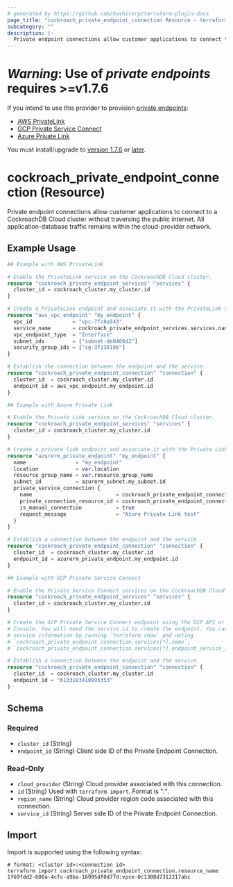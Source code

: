 ```yaml
---
# generated by https://github.com/hashicorp/terraform-plugin-docs
page_title: "cockroach_private_endpoint_connection Resource - terraform-provider-cockroach"
subcategory: ""
description: |-
  Private endpoint connections allow customer applications to connect to a CockroachDB Cloud cluster without traversing the public internet. All application-database traffic remains within the cloud-provider network.
---
```


# _Warning_: Use of *private endpoints* requires >=v1.7.6
If you intend to use this provider to provision [private endpoints](https://github.com/cockroachdb/terraform-provider-cockroach/blob/main/docs/resources/private_endpoint_connection.md):
- [AWS PrivateLink](https://www.cockroachlabs.com/docs/cockroachcloud/aws-privatelink)
- [GCP Private Service Connect](https://www.cockroachlabs.com/docs/cockroachcloud/connect-to-your-cluster#gcp-private-service-connect)
- [Azure Private Link](https://www.cockroachlabs.com/docs/cockroachcloud/cockroachdb-dedicated-on-azure)

You must install/upgrade to [version 1.7.6](https://github.com/cockroachdb/terraform-provider-cockroach/releases/tag/v1.7.6) or [later](https://registry.terraform.io/providers/cockroachdb/cockroach/latest).

# cockroach_private_endpoint_connection (Resource)

Private endpoint connections allow customer applications to connect to a CockroachDB Cloud cluster without traversing the public internet. All application-database traffic remains within the cloud-provider network.

## Example Usage

```terraform
## Example with AWS PrivateLink

# Enable the PrivateLink service on the CockroachDB Cloud cluster.
resource "cockroach_private_endpoint_services" "services" {
  cluster_id = cockroach_cluster.my_cluster.id
}

# Create a PrivateLink endpoint and associate it with the PrivateLink Service. 
resource "aws_vpc_endpoint" "my_endpoint" {
  vpc_id             = "vpc-7fc0a543"
  service_name       = cockroach_private_endpoint_services.services.name
  vpc_endpoint_type  = "Interface"
  subnet_ids         = ["subnet-de0406d2"]
  security_group_ids = ["sg-3f238186"]
}

# Establish the connection between the endpoint and the service.
resource "cockroach_private_endpoint_connection" "connection" {
  cluster_id  = cockroach_cluster.my_cluster.id
  endpoint_id = aws_vpc_endpoint.my_endpoint.id
}

## Example with Azure Private Link

# Enable the Private Link service on the CockroachDB Cloud cluster.
resource "cockroach_private_endpoint_services" "services" {
  cluster_id = cockroach_cluster.my_cluster.id
}

# Create a private link endpoint and associate it with the Private Link Service. 
resource "azurerm_private_endpoint" "my_endpoint" {
  name                = "my_endpoint"
  location            = var.location
  resource_group_name = var.resource_group_name
  subnet_id           = azurerm_subnet.my_subnet.id
  private_service_connection {
    name                           = cockroach_private_endpoint_connection.services[0].name
    private_connection_resource_id = cockroach_private_endpoint_connection.services[0].endpoint_service_id
    is_manual_connection           = true
    request_message                = "Azure Private Link test"
  }
}

# Establish a connection between the endpoint and the service.
resource "cockroach_private_endpoint_connection" "connection" {
  cluster_id  = cockroach_cluster.my_cluster.id
  endpoint_id = azurerm_private_endpoint.my_endpoint.id
}

## Example with GCP Private Service Connect

# Enable the Private Service Connect services on the CockroachDB Cloud cluster.
resource "cockroach_private_endpoint_services" "services" {
  cluster_id = cockroach_cluster.my_cluster.id
}

# Create the GCP Private Service Connect endpoint using the GCP API or the GCP
# Console. You will need the service id to create the endpoint. You can get the
# service information by running `terraform show` and noting
# `cockroach_private_endpoint_connection.services[*].name`,
# `cockroach_private_endpoint_connection.services[*].endpoint_service_id`

# Establish a connection between the endpoint and the service.
resource "cockroach_private_endpoint_connection" "connection" {
  cluster_id  = cockroach_cluster.my_cluster.id
  endpoint_id = "6133183410995353"
}
```

<!-- schema generated by tfplugindocs -->
## Schema

### Required

- `cluster_id` (String)
- `endpoint_id` (String) Client side ID of the Private Endpoint Connection.

### Read-Only

- `cloud_provider` (String) Cloud provider associated with this connection.
- `id` (String) Used with `terraform import`. Format is "<cluster ID>:<endpoint ID>".
- `region_name` (String) Cloud provider region code associated with this connection.
- `service_id` (String) Server side ID of the Private Endpoint Connection.

## Import

Import is supported using the following syntax:

```shell
# format: <cluster id>:<connection id>
terraform import cockroach_private_endpoint_connection.resource_name 1f69fdd2-600a-4cfc-a9ba-16995df0d77d:vpce-0c1308d7312217abc
```

